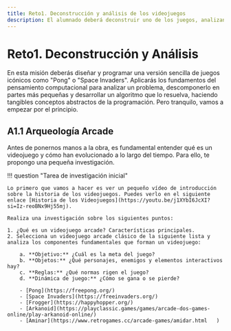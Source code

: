 ```yaml
---
title: Reto1. Deconstrucción y análisis de los videojuegos
description: El alumnado deberá deconstruir uno de los juegos, analizando y documentando sus elementos clave. ¿Cual es el objetivo? ¿Qué objetos hay (personajes, enemigos, proyectiles)? ¿Qué reglas siguen? ¿Cómo se gana o se pierde?
---
```


# Reto1. Deconstrucción y Análisis

 En esta misión deberás diseñar y programar una versión sencilla de juegos icónicos como "Pong" o "Space Invaders". Aplicarás los fundamentos del pensamiento computacional para analizar un problema, descomponerlo en partes más pequeñas y desarrollar un algoritmo que lo resuelva, haciendo tangibles conceptos abstractos de la programación. Pero tranquilo, vamos a empezar por el principio.

## A1.1 Arqueología Arcade

Antes de ponernos manos a la obra, es fundamental entender qué es un videojuego y cómo han evolucionado a lo largo del tiempo. Para ello, te propongo una pequeña investigación.

!!! question "Tarea de investigación inicial"

    Lo primero que vamos a hacer es ver un pequeño vídeo de introducción sobre la historia de los videojuegos. Puedes verlo en el siguiente enlace [Historia de los Videojuegos](https://youtu.be/j1XYbI6JcXI?si=Iz-reoBNx9Hj55mj).

    Realiza una investigación sobre los siguientes puntos:

    1. ¿Qué es un videojuego arcade? Características principales.
    2. Selecciona un videojuego arcade clásico de la siguiente lista y analiza los componentes fundamentales que forman un videojuego:  

        a. **Objetivo:** ¿Cuál es la meta del juego?  
        b. **Objetos:** ¿Qué personajes, enemigos y elementos interactivos hay?  
        c. **Reglas:** ¿Qué normas rigen el juego?  
        d. **Dinámica de juego:** ¿Cómo se gana o se pierde?
    
        - [Pong](https://freepong.org/)
        - [Space Invaders](https://freeinvaders.org/)
        - [Frogger](https://happyhopper.org/)
        - [Arkanoid](https://playclassic.games/games/arcade-dos-games-online/play-arkanoid-online/)
        - [Aminar](https://www.retrogames.cc/arcade-games/amidar.html   )

<!--


[Wikipedia - Historia de los videojuegos](https://es.wikipedia.org/wiki/Historia_de_los_videojuegos)

[Enlace videojuegos](https://www.minijuegos.com/)

!!! question "A1.1 Arqueología Arcade"
    [plantilla arqueología arcade](./plantilla%20ac1.md)
-->